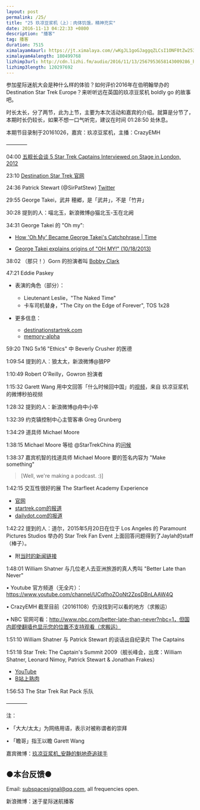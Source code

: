 ```yaml
---
layout: post
permalink: /25/
title: "25 玖凉豆浆机（上）：肉体饥饿，精神充实"
date: 2016-11-13 04:22:33 +0800
description: "播客"
tag: 播客 
duration: 7515
ximalayam4aurl: https://jt.ximalaya.com//wKgJL1goGJaggqZLCsI1ONF0tZw253.mp3.m4a?channel=rss&amp;album_id=3135361&amp;track_id=25022271&amp;uid=6418191&amp;jt=https://audio.xmcdn.com/group23/M09/3C/62/wKgJL1goGJaggqZLCsI1ONF0tZw253.mp3
ximalayam4alength: 180499768
lizhimp3url: http://cdn.lizhi.fm/audio/2016/11/13/2567953658143009286_hd.mp3
lizhimp3length: 120297692
---   
```


参加星际迷航大会是种什么样的体验？如何评价2016年在伯明翰举办的 Destination Star Trek Europe？来听听远在英国的玖凉豆浆机 boldly go 的故事吧。

时长太长，分了两节，此为上节，主要为本次活动和嘉宾的介绍。就算是分节了，本期时长仍较长，如果不想一口气听完，建议在时间 01:28:50 处休息。

本期节目录制于20161026，嘉宾：玖凉豆浆机，主播：CrazyEMH

————

04:00  [五舰长会谈 5 Star Trek Captains Interviewed on Stage in London, 2012](https://www.youtube.com/watch?v=wyuwNeenmwk)

23:10 [Destination Star Trek 官网](http://www.destinationstartrek.com/)

24:36 Patrick Stewart (@SirPatStew) [Twitter](https://twitter.com/SirPatStew)

29:55 George Takei，武井 穂郷，是「武井」，不是「竹井」

30:28 提到的人：喵北玉，新浪微博@猫北玉-玉在北阙

34:31 George Takei 的 &quot;Oh my&quot;:

* [How &#39;Oh My&#39; Became George Takei&#39;s Catchphrase \| Time](https://youtu.be/HZ9b4hStDps)

* [George Takei explains origins of &quot;OH MY!&quot; (10/18/2013)](https://youtu.be/DPkaWNxSlVs)

38:02 （那只！）Gorn 的扮演者叫 [Bobby Clark](http://www.destinationstartrek.com/guests/appearing/627-bobby-clark-2)

47:21 Eddie Paskey

* 表演的角色（部分）：
	* Lieutenant Leslie，&quot;The Naked Time&quot;
	* 卡车司机替身，&quot;The City on the Edge of Forever&quot;, TOS 1x28

* 更多信息：
	* [destinationstartrek.com](http://www.destinationstartrek.com/guests/appearing/618-eddie-paskey-2)
	* [memory-alpha](http://memory-alpha.wikia.com/wiki/Eddie_Paskey)

59:20 TNG 5x16 &quot;Ethics&quot; 中 Beverly Crusher 的医德

1:09:54 提到的人：狼太太，新浪微博@狼PP

1:10:49 Robert O&#39;Reilly，Gowron 扮演者

1:15:32 Garett Wang 用中文回答「什么时候回中国」的[视频](http://video.weibo.com/player/1034:d2e47d9ce4abc5829432566870ff56af/v.swf)，来自 玖凉豆浆机 的微博秒拍视频

1:28:32 提到的人：新浪微博@舟中小卒

1:32:39 约克镇控制中心主管客串 Greg Grunberg

1:34:29 道具师 Michael Moore

1:38:15 Michael Moore 等给 @StarTrekChina 的[问候](http://video.weibo.com/player/1034:c4a49a29e769f5f7a11c43ed9ddc7763/v.swf)


1:38:37 嘉宾机智的找道具师 Michael Moore 要的签名内容为 &quot;Make something&quot;

>[Well, we&#39;re making a podcast. :)]

1:42:15 交互性很好的展 The Starfleet Academy Experience

* [官网](http://starfleetacademytour.com/)
* [startrek.com的报道](http://www.startrek.com/article/coming-in-2016-the-starfleet-academy-experience)
* [dailydot.com的报道](http://www.dailydot.com/parsec/star-trek-starfleet-intrepid-museum/)

1:42:22 提到的人：道尔，2015年5月20日在位于 Los Angeles 的 Paramount Pictures Studios 举办的 Star Trek Fan Event 上面回答问题得到了Jaylah的staff（棒子）。

* 附[当时的新闻链接](http://thehypedgeek.com/a-day-at-the-star-trek-beyond-and-50th-anniversary-fan-event/)


1:48:01 William Shatner 与几位老人去亚洲旅游的真人秀叫 &quot;Better Late than Never&quot;

• Youtube 官方频道（无全片）：https://www.youtube.com/channel/UCqfhoZOoNt2ZpsDBnLAAW4Q

• CrazyEMH 截至目前（20161108）仍没找到可以看的地方（求搬运）

• NBC 官网可看：http://www.nbc.com/better-late-than-never?nbc=1，但国内即使翻墙也显示您的位置不支持观看（求搬运）

1:51:10 William Shatner 与 Patrick Stewart 的谈话出自纪录片 The Captains

1:51:18 Star Trek: The Captain&#39;s Summit 2009（舰长峰会，出席：William Shatner, Leonard Nimoy, Patrick Stewart &amp; Jonathan Frakes）
* [YouTube](https://www.youtube.com/watch?v=80rv2cSmmYg)
* [B站上熟肉](http://www.bilibili.com/video/av1241601/)

1:56:53 The Star Trek Rat Pack 乐队

————

注：

•  「大大/太太」为网络用语，表示对被称谓者的崇拜

•  「瞻哥」指王以瞻 Garett Wang

嘉宾微博：[玖凉豆浆机\_安静的魁地奇追球手](http://weibo.com/lunaliang1029)

## ●本台反馈●

Email: [subspacesignal@qq.com](mailto:subspacesignal@qq.com), all frequencies open.

新浪微博：迷于星际迷航播客
